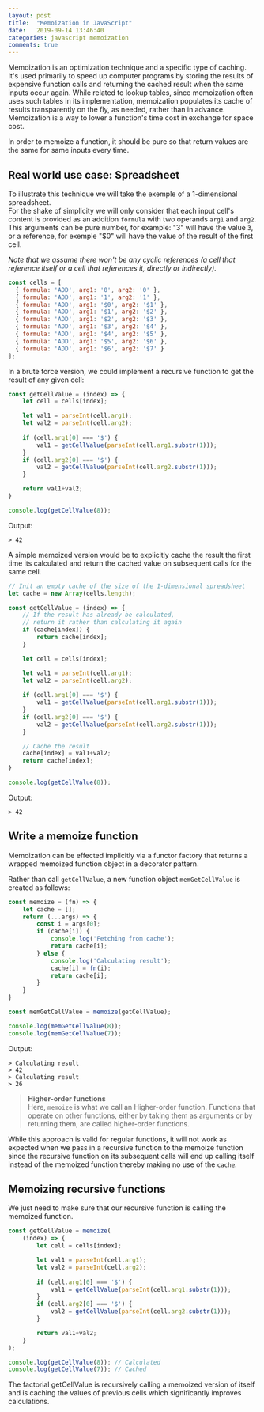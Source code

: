 ```yaml
---
layout: post
title:  "Memoization in JavaScript"
date:   2019-09-14 13:46:40
categories: javascript memoization
comments: true
---
```


Memoization is an optimization technique and a specific type of caching. It's used primarily to speed up computer programs by storing the results of expensive function calls and returning the cached result when the same inputs occur again. While related to lookup tables, since memoization often uses such tables in its implementation, memoization populates its cache of results transparently on the fly, as needed, rather than in advance. Memoization is a way to lower a function's time cost in exchange for space cost.  

In order to memoize a function, it should be pure so that return values are the same for same inputs every time.  

## Real world use case: Spreadsheet
To illustrate this technique we will take the exemple of a 1-dimensional spreadsheet.  
For the shake of simplicity we will only consider that each input cell's content is provided as an addition `formula` with two operands `arg1` and `arg2`.  
This arguments can be pure number, for example: "3" will have the value `3`, or a reference, for exemple "$0" will have the value of the result of the first cell.  

*Note that we assume there won't be any cyclic references (a cell that reference itself or a cell that references it, directly or indirectly).*


```javascript
const cells = [
  { formula: 'ADD', arg1: '0', arg2: '0' },
  { formula: 'ADD', arg1: '1', arg2: '1' },
  { formula: 'ADD', arg1: '$0', arg2: '$1' },
  { formula: 'ADD', arg1: '$1', arg2: '$2' },
  { formula: 'ADD', arg1: '$2', arg2: '$3' },
  { formula: 'ADD', arg1: '$3', arg2: '$4' },
  { formula: 'ADD', arg1: '$4', arg2: '$5' },
  { formula: 'ADD', arg1: '$5', arg2: '$6' },
  { formula: 'ADD', arg1: '$6', arg2: '$7' }
];
```

In a brute force version, we could implement a recursive function to get the result of any given cell:  

```javascript
const getCellValue = (index) => {
    let cell = cells[index];

    let val1 = parseInt(cell.arg1);
    let val2 = parseInt(cell.arg2);
    
    if (cell.arg1[0] === '$') {
        val1 = getCellValue(parseInt(cell.arg1.substr(1)));
    }
    if (cell.arg2[0] === '$') {
        val2 = getCellValue(parseInt(cell.arg2.substr(1)));
    }

    return val1+val2;
}

console.log(getCellValue(8));
```
Output:  
```
> 42
```

A simple memoized version would be to explicitly cache the result the first time its calculated and return the cached value on subsequent calls for the same cell.  

```javascript
// Init an empty cache of the size of the 1-dimensional spreadsheet
let cache = new Array(cells.length);

const getCellValue = (index) => {
    // If the result has already be calculated, 
    // return it rather than calculating it again
    if (cache[index]) {
        return cache[index];
    }

    let cell = cells[index];

    let val1 = parseInt(cell.arg1);
    let val2 = parseInt(cell.arg2);
    
    if (cell.arg1[0] === '$') {
        val1 = getCellValue(parseInt(cell.arg1.substr(1)));
    }
    if (cell.arg2[0] === '$') {
        val2 = getCellValue(parseInt(cell.arg2.substr(1)));
    }

    // Cache the result
    cache[index] = val1+val2;
    return cache[index];
}

console.log(getCellValue(8));
```
Output:  
```
> 42
```

## Write a memoize function
Memoization can be effected implicitly via a functor factory that returns a wrapped memoized function object in a decorator pattern.  

Rather than call `getCellValue`, a new function object `memGetCellValue` is created as follows:  
```javascript
const memoize = (fn) => {
    let cache = [];
    return (...args) => {
        const i = args[0];
        if (cache[i]) {
            console.log('Fetching from cache');
            return cache[i];
        } else {
            console.log('Calculating result');
            cache[i] = fn(i);
            return cache[i];
        }
    }
}

const memGetCellValue = memoize(getCellValue);

console.log(memGetCellValue(8));
console.log(memGetCellValue(7));
```
Output:  
```
> Calculating result
> 42
> Calculating result
> 26
```

> **Higher-order functions**  
> Here, `memoize` is what we call an Higher-order function. Functions that operate on other functions, either by taking them as arguments or by returning them, are called higher-order functions.

While this approach is valid for regular functions, it will not work as expected when we pass in a recursive function to the memoize function since the recursive function on its subsequent calls will end up calling itself instead of the memoized function thereby making no use of the `cache`.

## Memoizing recursive functions

We just need to make sure that our recursive function is calling the memoized function.  

```javascript
const getCellValue = memoize(
    (index) => {
        let cell = cells[index];

        let val1 = parseInt(cell.arg1);
        let val2 = parseInt(cell.arg2);
        
        if (cell.arg1[0] === '$') {
            val1 = getCellValue(parseInt(cell.arg1.substr(1)));
        }
        if (cell.arg2[0] === '$') {
            val2 = getCellValue(parseInt(cell.arg2.substr(1)));
        }

        return val1+val2;
    }
);

console.log(getCellValue(8)); // Calculated
console.log(getCellValue(7)); // Cached
```

The factorial getCellValue is recursively calling a memoized version of itself and is caching the values of previous cells which significantly improves calculations.  
